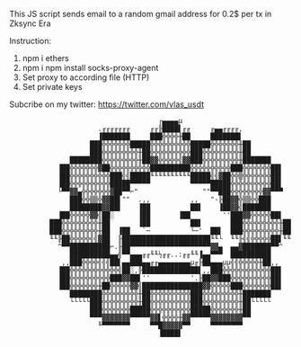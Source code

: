 This JS script sends email to a random gmail address for 0.2$ per tx in Zksync Era


Instruction:
1) npm i ethers
2) npm i npm install socks-proxy-agent
3) Set proxy to according file (HTTP)
4) Set private keys 

Subcribe on my twitter: https://twitter.com/vlas_usdt

     
     
     
     
                                         ┌▄▄▄▄µ
                          .╓╓╓╓╓╓╓     ╓╓╟████▌╓╓     ╓▄▄╓╓╓╓,
                          ▐███████     ███╬╬╬╬╫██     ███████▌
                        ███╬╬╬╬╬╬╬█████╬╬╬╬╬╬╬╬╬╬█████╬╬╬╬╬╬╬╫██
                        ███╬╬╬╬╬╬╬╬╬╫██╬╬╬╬╬╬╬╬╬╬███╬╬╬╬╬╬╬╬╬╫██
                   ████████╬╬╬╬╬╬╬╬╬╫██▓▓╬╬╬╬╬╣▓▓███╬╬╬╬╬╬╬╬╬╫███████
                ▐██╬╬╬╬╬╬╬▓██╬╬╬╬╬╬╬╬╬╬██████████╬╬╬╬╬╬╬╬╬╬███╬╬╬╬╬╬╬██▌
                ▐██╬╬╬╬╬╬╬╬╬╬███╣╣█████╙╙╙╙╙╙╙╙╙╙█████╣╣▓██╬╬▒╬╬╬╬╬╬╬██▌
                ▐██╬╬╬╬╬╬╬╬╬╬█████▀▀▀▀▀          ▀▀▀▀▀█████╬╬╬╬╬╬╬╬╬╬██▌
                └▀▀▓▓▄╬╬╬╬╬╬╬▓██▀▀⌐"                ""▀▀███╬╬╬╬╬╬╬╬▓▓▀▀▀
                   ███╬╬▒▒╬▓▓██▌""  .,,          ,,   "-╟██▓▓╬▒▒╬╬███
                   ████████▓▓██▌    ▐██          ██▌    ▐██▓▓╣███████
                ▐██╬╬╬╬╬▓▓╣██░      ▐██       ▐██        ''███▓▓╬╬╬╬╬██▌
              ███╬╬╬╬╬╬╬╬╬╫██       ▐██          ██▌       ███╬╬╬╬╬╬╬╬╬╫██
              ███╬╬╬╬╬╬╬╬╬╫██  ▐██   `─          └─'  ██▌  ███╬╬╬╬╬╬╬╬╬╫██
              ╙╙╟██╬╬╬╬╬╣╣▓██  ╟██████████████████████╙╙└  ╙╙╟╣╣╬╬╬╬╬██▌╙╙
                ^▀▀██████████⌐.╟██▀▀▀▀▀▀▀▀▀▀▀▀▀▀▀▀▀▀▀▀▓▓▄  ▄▄▓███████▀▀^
                   ██████████▄▄╣▀▀▄▄▄╓╓╙╙½╓╓..:╓╓╙╙▐▄▄▀▀▀  ██████████
                 ,,███╬╬╬╬╣╣╣██▌▄▄███▄▄╓╓▄▄▄▄▄▄▄▄µ╓╟██▄▄▄µµ╣╣╬╬╬╬╬╫██,,
                ▐██╬╬╬╬╬╬╬╬╬╬╬╬╣██░,╟██████████████▌,,███╬╬╬╬╬╬╬╬╬╬╬╬██▌
                ▐██╬╬╬╬╬╬╬╬╬╬███▓▓██▌''          '.╟██▓▓███╬╬╬╬╬╬╬╬╬╬██▌
                ▐██╬╬╬╬╬╬╬╫██╬╬╬╬╬▓▓╣███████████████▓▓╬╬╬╬╬███╬╬╬╬╬╬╬██▌
                   ████████╬╬╬╬╬╬╬╬╬╫██╬╬╬╬╬╬╬╬╬╬███╬╬╬╬╬╬╬╬╬╫███████
                   └└└└└███╬╬╬╬╬╬╬╬╬╫██╬╬╬╬╬╬╬╬╬╬███╬╬╬╬╬╬╬╬╬╫██└└└└└
                        ███╬╬╬╬╬╬╬█████╬╬╬╬╬╬╬╬╬╬█████╬╬╬╬╬╬╬╫██
                        ▀▀▀▓▓▓▓▓▓▓▀▀▀▀▀▓▓▌╬╬╬╬╫▓▓▀▀▀▀▀▓▓▓▓▓▓▓▓▀▀
                          ╙▀▀▀▀▀▀▀     ▀▀█▓▓▓▓▓▀▀     ▀▀▀▀▀▀▀▀
                                         ▐████▌
     
    
